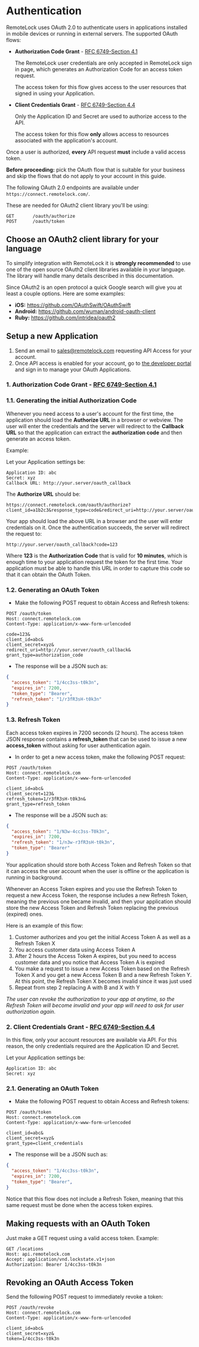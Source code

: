 # Authentication

RemoteLock uses OAuth 2.0 to authenticate users in applications installed in
mobile devices or running in external servers. The supported OAuth flows:

* **Authorization Code Grant** - [RFC 6749-Section 4.1](http://tools.ietf.org/html/rfc6749#section-4.1)

  The RemoteLock user credentials are only accepted in RemoteLock sign in page,
  which generates an Authorization Code for an access token request.

  The access token for this flow gives access to the user resources that signed in using
  your Application.

* **Client Credentials Grant** - [RFC 6749-Section 4.4](http://tools.ietf.org/html/rfc6749#section-4.4)

  Only the Application ID and Secret are used to authorize access to the API.

  The access token for this flow **only** allows access to resources associated with the
  application's account.

Once a user is authorized, **every** API request **must** include a valid access token.

<aside class="warning">
  <strong>Before proceeding:</strong> pick the OAuth flow that is suitable for your business and skip the flows that do not apply to your account in this guide.
</aside>




The following OAuth 2.0 endpoints are available under `https://connect.remotelock.com/`.

These are needed for OAuth2 client library you'll be using:

<div class="center-column"></div>

```
GET       /oauth/authorize
POST      /oauth/token
```

## Choose an OAuth2 client library for your language

To simplify integration with RemoteLock it is **strongly recommended** to use one of
the open source OAuth2 client libraries available in your language. The
library will handle many details described in this documentation.

Since OAuth2 is an open protocol a quick Google search will give you at least a
couple options. Here are some examples:

- **iOS:** https://github.com/OAuthSwift/OAuthSwift
- **Android:** https://github.com/wuman/android-oauth-client
- **Ruby:** https://github.com/intridea/oauth2

## Setup a new Application

1. Send an email to [sales@remotelock.com](mailto:sales@remotelock.com)
requesting API Access for your account.
2. Once API access is enabled for your account, go to [the developer portal](https://developer.remotelock.com)
and sign in to manage your OAuth Applications.

### 1. Authorization Code Grant - [RFC 6749-Section 4.1](http://tools.ietf.org/html/rfc6749#section-4.1)

### 1.1. Generating the initial Authorization Code

Whenever you need access to a user's account for the first time, the application
should load the **Authorize URL** in a browser or webview. The user will enter
the credentials and the server will redirect to the **Callback URL** so that the
application can extract the **authorization code** and then generate an access token.

Example:

Let your Application settings be:

<div class="center-column"></div>

```
Application ID: abc
Secret: xyz
Callback URL: http://your.server/oauth_callback
```

The **Authorize URL** should be:

<div class="center-column"></div>

```
https://connect.remotelock.com/oauth/authorize?client_id=a1b2c3&response_type=code&redirect_uri=http://your.server/oauth_callback
```

Your app should load the above URL in a browser and the user will enter credentials
on it. Once the authentication succeeds, the server will redirect the request to:

<div class="center-column"></div>

```
http://your.server/oauth_callback?code=123
```

Where **123** is the **Authorization Code** that is valid for **10 minutes**, which
is enough time to your application request the token for the first time. Your
application must be able to handle this URL in order to capture this code so that
it can obtain the OAuth Token.

### 1.2. Generating an OAuth Token

* Make the following POST request to obtain Access and Refresh tokens:

<div class="center-column"></div>

```
POST /oauth/token
Host: connect.remotelock.com
Content-Type: application/x-www-form-urlencoded

code=123&
client_id=abc&
client_secret=xyz&
redirect_uri=http://your.server/oauth_callback&
grant_type=authorization_code
```

* The response will be a JSON such as:

<div class="center-column"></div>

```json
{
  "access_token": "1/4cc3ss-t0k3n",
  "expires_in": 7200,
  "token_type": "Bearer",
  "refresh_token": "1/r3fR3sH-t0k3n"
}
```

### 1.3. Refresh Token

Each access token expires in 7200 seconds (2 hours). The access token JSON
response contains a **refresh_token** that can be used to issue a new
**access_token** without asking for user authentication again.

* In order to get a new access token, make the following POST request:

<div class="center-column"></div>

```
POST /oauth/token
Host: connect.remotelock.com
Content-Type: application/x-www-form-urlencoded

client_id=abc&
client_secret=123&
refresh_token=1/r3fR3sH-t0k3n&
grant_type=refresh_token
```

* The response will be a JSON such as:

<div class="center-column"></div>

```json
{
  "access_token": "1/N3w-4cc3ss-T0k3n",
  "expires_in": 7200,
  "refresh_token": "1/n3w-r3fR3sH-t0k3n",
  "token_type": "Bearer"
}
```

Your application should store both Access Token and Refresh Token so that it
can access the user account when the user is offline or the application is
running in background.

Whenever an Access Token expires and you use the Refresh Token to request a new
Access Token, the response includes a new Refresh Token, meaning the previous
one became invalid, and then your application should store the new Access Token
and Refresh Token replacing the previous (expired) ones.

Here is an example of this flow:

1. Customer authorizes and you get the initial Access Token A as well as a
   Refresh Token X
2. You access customer data using Access Token A
3. After 2 hours the Access Token A expires, but you need to access customer
   data and you notice that Access Token A is expired
4. You make a request to issue a new Access Token based on the Refresh Token
   X and you get a new Access Token B and a new Refresh Token Y. At this point,
   the Refresh Token X becomes invalid since it was just used
5. Repeat from step 2 replacing A with B and X with Y

_The user can revoke the authorization to your app at anytime, so the Refresh Token
will become invalid and your app will need to ask for user authorization again._

### 2. Client Credentials Grant - [RFC 6749-Section 4.4](http://tools.ietf.org/html/rfc6749#section-4.4)

In this flow, only your account resources are available via API. For this reason, the only
credentials required are the Application ID and Secret.

Let your Application settings be:

<div class="center-column"></div>

```
Application ID: abc
Secret: xyz
```

### 2.1. Generating an OAuth Token

* Make the following POST request to obtain Access and Refresh tokens:

<div class="center-column"></div>

```
POST /oauth/token
Host: connect.remotelock.com
Content-Type: application/x-www-form-urlencoded

client_id=abc&
client_secret=xyz&
grant_type=client_credentials
```

* The response will be a JSON such as:

<div class="center-column"></div>

```json
{
  "access_token": "1/4cc3ss-t0k3n",
  "expires_in": 7200,
  "token_type": "Bearer",
}
```

Notice that this flow does not include a Refresh Token, meaning that this same request must
be done when the access token expires.

## Making requests with an OAuth Token

Just make a GET request using a valid access token. Example:

<div class="center-column"></div>

```
GET /locations
Host: api.remotelock.com
Accept: application/vnd.lockstate.v1+json
Authorization: Bearer 1/4cc3ss-t0k3n
```

## Revoking an OAuth Access Token

Send the following POST request to immediately revoke a token:

<div class="center-column"></div>

```
POST /oauth/revoke
Host: connect.remotelock.com
Content-Type: application/x-www-form-urlencoded

client_id=abc&
client_secret=xyz&
token=1/4cc3ss-t0k3n
```
